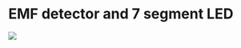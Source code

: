 # EMF detector and 7 segment LED

<img src="https://raw.github.com/arraytools/arduino/master/EMFdetector7LED/EMF7segmentLED.jpg" align="left" />
